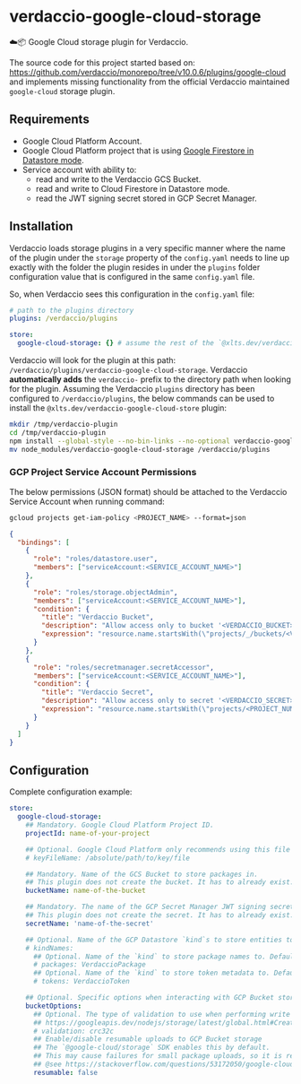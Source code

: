 # verdaccio-google-cloud-storage
☁️📦 Google Cloud storage plugin for Verdaccio.

The source code for this project started based on: https://github.com/verdaccio/monorepo/tree/v10.0.6/plugins/google-cloud
and implements missing functionality from the official Verdaccio maintained `google-cloud` storage plugin.

## Requirements
* Google Cloud Platform Account.
* Google Cloud Platform project that is using [Google Firestore in Datastore mode](https://cloud.google.com/firestore/docs/firestore-or-datastore).
* Service account with ability to:
  * read and write to the Verdaccio GCS Bucket.
  * read and write to Cloud Firestore in Datastore mode.
  * read the JWT signing secret stored in GCP Secret Manager.

## Installation
Verdaccio loads storage plugins in a very specific manner where the name of the plugin under the `storage` property of
the `config.yaml` needs to line up exactly with the folder the plugin resides in under the `plugins` folder configuration
value that is configured in the same `config.yaml` file.

So, when Verdaccio sees this configuration in the `config.yaml` file:
```yaml
# path to the plugins directory
plugins: /verdaccio/plugins

store:
  google-cloud-storage: {} # assume the rest of the `@xlts.dev/verdaccio-google-cloud-store` config is present
```

Verdaccio will look for the plugin at this path: `/verdaccio/plugins/verdaccio-google-cloud-storage`. Verdaccio 
**automatically adds** the `verdaccio-` prefix to the directory path when looking for the plugin. Assuming the Verdaccio
`plugins` directory has been configured to `/verdaccio/plugins`, the below commands can be used to install the
`@xlts.dev/verdaccio-google-cloud-store` plugin:
```bash
mkdir /tmp/verdaccio-plugin
cd /tmp/verdaccio-plugin
npm install --global-style --no-bin-links --no-optional verdaccio-google-cloud-storage@npm:@xlts.dev/verdaccio-google-cloud-storage
mv node_modules/verdaccio-google-cloud-storage /verdaccio/plugins
```

### GCP Project Service Account Permissions
The below permissions (JSON format) should be attached to the Verdaccio Service Account when running command:
```bash
gcloud projects get-iam-policy <PROJECT_NAME> --format=json
```
```json
{
  "bindings": [
    {
      "role": "roles/datastore.user",
      "members": ["serviceAccount:<SERVICE_ACCOUNT_NAME>"]
    },
    {
      "role": "roles/storage.objectAdmin",
      "members": ["serviceAccount:<SERVICE_ACCOUNT_NAME>"],
      "condition": {
        "title": "Verdaccio Bucket",
        "description": "Allow access only to bucket '<VERDACCIO_BUCKET>'",
        "expression": "resource.name.startsWith(\"projects/_/buckets/<VERDACCIO_BUCKET>\")"
      }
    },
    {
      "role": "roles/secretmanager.secretAccessor",
      "members": ["serviceAccount:<SERVICE_ACCOUNT_NAME>"],
      "condition": {
        "title": "Verdaccio Secret",
        "description": "Allow access only to secret '<VERDACCIO_SECRET>'",
        "expression": "resource.name.startsWith(\"projects/<PROJECT_NUMBER>/secrets/<VERDACCIO_SECRET>\")"
      }
    }
  ]
}
```

## Configuration
Complete configuration example:
```yaml
store:
  google-cloud-storage:
    ## Mandatory. Google Cloud Platform Project ID.
    projectId: name-of-your-project

    ## Optional. Google Cloud Platform only recommends using this file for development.
    # keyFileName: /absolute/path/to/key/file

    ## Mandatory. Name of the GCS Bucket to store packages in.
    ## This plugin does not create the bucket. It has to already exist.
    bucketName: name-of-the-bucket

    ## Mandatory. The name of the GCP Secret Manager JWT signing secret.
    ## This plugin does not create the secret. It has to already exist.
    secretName: 'name-of-the-secret'

    ## Optional. Name of the GCP Datastore `kind`s to store entities to.
    # kindNames:
      ## Optional. Name of the `kind` to store package names to. Defaults to 'VerdaccioPackage'.
      # packages: VerdaccioPackage
      ## Optional. Name of the `kind` to store token metadata to. Defaults to 'VerdaccioToken'.
      # tokens: VerdaccioToken

    ## Optional. Specific options when interacting with GCP Bucket storage.
    bucketOptions:
      ## Optional. The type of validation to use when performing write operations. Defaults to 'crc32c'. See:
      ## https://googleapis.dev/nodejs/storage/latest/global.html#CreateWriteStreamOptions
      # validation: crc32c
      ## Enable/disable resumable uploads to GCP Bucket storage
      ## The `@google-cloud/storage` SDK enables this by default.
      ## This may cause failures for small package uploads, so it is recommended to set this value to `false`.
      ## @see https://stackoverflow.com/questions/53172050/google-cloud-storage-invalid-upload-request-error-bad-request
      resumable: false
```
